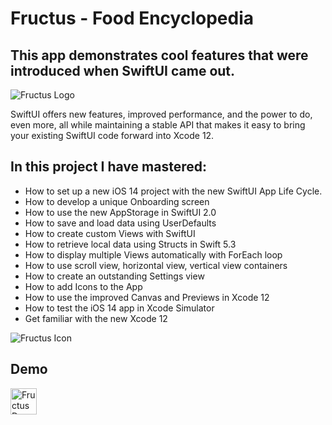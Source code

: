 # Fructus - Food Encyclopedia
<h2> This app demonstrates cool features that were introduced when SwiftUI came out.</h2>
<img src="https://img-c.udemycdn.com/redactor/raw/2020-07-05_09-56-54-a83a7d5cd257d70aee56d89184c60c70.jpg" alt="Fructus Logo">
<p>SwiftUI offers new features, improved performance, and the power to do, even more, all while maintaining a stable API that makes it easy to bring your existing SwiftUI code forward into Xcode 12.</p>

<h2>In this project I have mastered:</h2>
<ul>
<li>How to set up a new iOS 14 project with the new SwiftUI App Life Cycle.</li>
<li>How to develop a unique Onboarding screen</li>
<li>How to use the new AppStorage in SwiftUI 2.0</li>
<li>How to save and load data using UserDefaults</li>
<li>How to create custom Views with SwiftUI</li>
<li>How to retrieve local data using Structs in Swift 5.3</li>
<li>How to display multiple Views automatically with ForEach loop</li>
<li>How to use scroll view, horizontal view, vertical view containers</li>
<li>How to create an outstanding Settings view</li>
<li>How to add Icons to the App</li>
<li>How to use the improved Canvas and Previews in Xcode 12</li>
<li>How to test the iOS 14 app in Xcode Simulator</li>
<li>Get familiar with the new Xcode 12</li>

</ul>
<img src="https://img-c.udemycdn.com/redactor/raw/2020-07-05_09-55-43-faef4080d9f7afcc3833a8bcf04a3c9a.jpg" alt="Fructus Icon">

<h2> Demo </h2>
<a href="https://www.youtube.com/watch?v=NWFh6yS5dfI&ab_channel=DzmitryMatsiulka">
<img src="https://sun9-87.userapi.com/impg/Ys7-7hfCe43mIj7xzrqALyIZVFAzWJEWcu1Q0w/KJ885Uxax34.jpg?size=1878x1194&quality=96&sign=14faf9891c0ffcec7b093eeb4500ea38&type=album" alt="Fructus Demo" style="width:42px;height:42px;">
</a>

